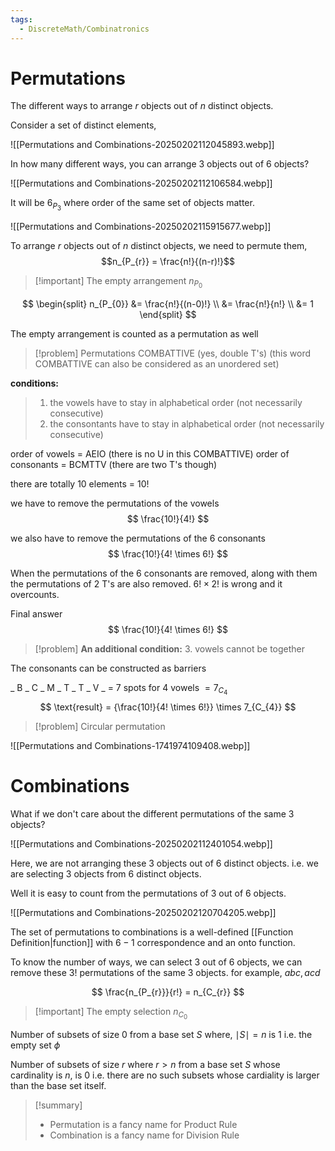 ```yaml
---
tags:
  - DiscreteMath/Combinatronics
---
```

# Permutations

The different ways to arrange $r$ objects out of $n$ distinct objects.

Consider a set of distinct elements,

![[Permutations and Combinations-20250202112045893.webp]]

In how many different ways, you can arrange 3 objects out of 6 objects?

![[Permutations and Combinations-20250202112106584.webp]]

It will be $6_{P_{3}}$ where order of the same set of objects matter.

![[Permutations and Combinations-20250202115915677.webp]]

To arrange $r$ objects out of $n$ distinct objects, we need to permute them,
$$n_{P_{r}} = \frac{n!}{(n-r)!}$$

> [!important] The empty arrangement $n_{P_{0}}$

$$
\begin{split}
n_{P_{0}} &= \frac{n!}{(n-0)!} \\ 
&= \frac{n!}{n!} \\
&= 1
\end{split}
$$

The empty arrangement is counted as a permutation as well

> [!problem] Permutations
COMBATTIVE (yes, double T's)
(this word COMBATTIVE can also be considered as an unordered set)
>
**conditions:**
> 1. the vowels have to stay in alphabetical order (not necessarily consecutive)
> 2. the consontants have to stay in alphabetical order (not necessarily consecutive)

order of vowels = AEIO (there is no U in this COMBATTIVE) 
order of consonants = BCMTTV (there are two T's though)

there are totally 10 elements = $10!$

we have to remove the permutations of the vowels
$$
\frac{10!}{4!}
$$

we also have to remove the permutations of the 6 consonants
$$
\frac{10!}{4! \times 6!}
$$

When the permutations of the 6 consonants are removed, along with them the permutations of 2 T's are also removed. $6! \times 2!$ is wrong and it overcounts.

Final answer
$$
\frac{10!}{4! \times 6!}
$$


> [!problem] 
> **An additional condition:**
> 3. vowels cannot be together

The consonants can be constructed as barriers

_ B _ C _ M _ T _ T _ V _ = 7 spots for 4 vowels $=7_{C_{4}}$
$$
\text{result} = {\frac{10!}{4! \times 6!}} \times 7_{C_{4}}
$$


> [!problem] Circular permutation

![[Permutations and Combinations-1741974109408.webp]]


# Combinations

What if we don't care about the different permutations of the same 3 objects?

![[Permutations and Combinations-20250202112401054.webp]]

Here, we are not arranging these 3 objects out of 6 distinct objects. i.e. we are selecting 3 objects from 6 distinct objects. 

Well it is easy to count from the permutations of 3 out of 6 objects.

![[Permutations and Combinations-20250202120704205.webp]]

The set of permutations to combinations is a well-defined [[Function Definition|function]] with $6-1$ correspondence and an onto function.

To know the number of ways, we can select 3 out of 6 objects, we can remove these $3!$ permutations of the same 3 objects. for example, $abc, acd$ 

$$
\frac{n_{P_{r}}}{r!} = n_{C_{r}}
$$

> [!important] The empty selection $n_{C_{0}}$

Number of subsets of size 0 from a base set $S$ where, $\mid S \mid = n$ is 1 i.e. the empty set $\phi$

Number of subsets of size $r$ where $r \gt n$ from a base set $S$ whose cardinality is $n$, is 0 i.e. there are no such subsets whose cardiality is larger than the base set itself.


> [!summary] 
> - Permutation is a fancy name for Product Rule
> - Combination is a fancy name for Division Rule

